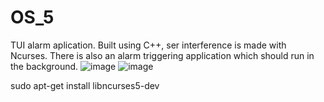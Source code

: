 # OS_5
TUI alarm aplication. Built using C++, ser interference is made with Ncurses. There is also an alarm triggering application which should run in the background.
![image](https://github.com/user-attachments/assets/352dc244-ce29-48ea-aa26-8679d97562df)
![image](https://github.com/user-attachments/assets/84573cc0-7f5a-496e-b93f-267cd1f96950)

sudo apt-get install libncurses5-dev 
